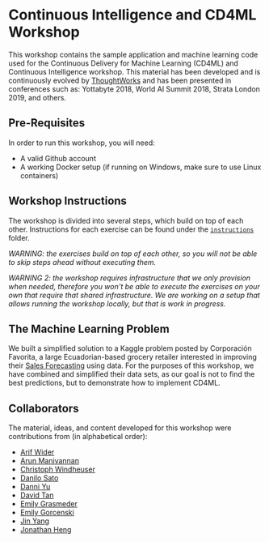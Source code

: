 # Continuous Intelligence and CD4ML Workshop

This workshop contains the sample application and machine learning code used for
the Continuous Delivery for Machine Learning (CD4ML) and Continuous Intelligence
workshop. This material has been developed and is continuously evolved by
[ThoughtWorks](www.thoughtworks.com/open-source) and has been presented in
conferences such as: Yottabyte 2018, World AI Summit 2018, Strata London 2019,
and others.

## Pre-Requisites

In order to run this workshop, you will need:

* A valid Github account
* A working Docker setup (if running on Windows, make sure to use Linux containers)

## Workshop Instructions

The workshop is divided into several steps, which build on top of each other.
Instructions for each exercise can be found under the
[`instructions`](./instructions) folder.

*WARNING: the exercises build on top of each other, so you will not be able to
skip steps ahead without executing them.*

*WARNING 2: the workshop requires infrastructure that we only provision when
needed, therefore you won't be able to execute the exercises on your own that
require that shared infrastructure. We are working on a setup that allows
running the workshop locally, but that is work in progress.*

## The Machine Learning Problem

We built a simplified solution to a Kaggle problem posted by Corporación Favorita,
a large Ecuadorian-based grocery retailer interested in improving their
[Sales Forecasting](https://www.kaggle.com/c/favorita-grocery-sales-forecasting/overview)
using data. For the purposes of this workshop, we have combined and simplified
their data sets, as our goal is not to find the best predictions, but to
demonstrate how to implement CD4ML.

## Collaborators

The material, ideas, and content developed for this workshop were contributions
from (in alphabetical order):

* [Arif Wider](https://github.com/arifwider)
* [Arun Manivannan](https://github.com/arunma)
* [Christoph Windheuser](https://github.com/ciwin)
* [Danilo Sato](https://github.com/dtsato)
* [Danni Yu](https://github.com/danniyu)
* [David Tan](https://github.com/davified)
* [Emily Grasmeder](https://github.com/emilyagras)
* [Emily Gorcenski](https://github.com/Gorcenski)
* [Jin Yang](https://github.com/yytina)
* [Jonathan Heng](https://github.com/jonheng)
